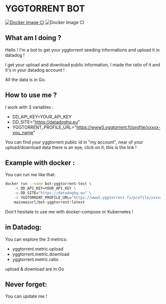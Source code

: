 # YGGTORRENT BOT
[![Docker Image CI](https://github.com/mainmain-rl/bot-ratio-yggtorrent-python/actions/workflows/docker-image.yaml/badge.svg?branch=main)](https://github.com/mainmain-rl/bot-ratio-yggtorrent-python/actions/workflows/docker-image.yaml)
![Docker Image CI](https://img.shields.io/github/license/mainmain-rl/bot-ratio-yggtorrent-python)

## What am I doing ?
Hello ! I'm a bot to get your yggtorrent seeding informations and upload it in datadog !

I get your upload and download public information, I made the ratio of it and it's in your datadog account !

All the data is in Go.
## How to use me ?

I work with 3 variables :
* DD_API_KEY=YOUR_API_KEY
* DD_SITE="https://datadoghq.eu"
* YGGTORRENT_PROFILE_URL="https://www5.yggtorrent.fi/profile/xxxxx-you_name"

You can find your yggtorrent public id in "my account", near of your upload/download data there is an eye, click on it, this is the link !
## Example with docker :

You can run me like that:
```bash
docker run --name bot-yggtorrent-test \
    -e DD_API_KEY=YOUR_API_KEY \
    -e DD_SITE="https://datadoghq.eu" \
    -e YGGTORRENT_PROFILE_URL="https://www5.yggtorrent.fi/profile/xxxxx-you_name" \
    mainmainrl/bot-yggtorrent:latest
```

Don't hesitate to use me with docker-compose or Kubernetes !

## in Datadog:

You can explore the 3 metrics:
* yggtorrent.metric.upload
* yggtorrent.metric.download
* yggtorrent.metric.ratio

upload & download are in Go
## Never forget:
You can update me !